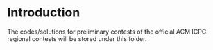 # Introduction

The codes/solutions for preliminary contests of the official ACM ICPC regional contests will be stored under this folder.
